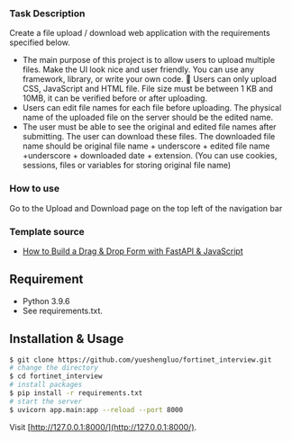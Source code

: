 ### Task Description
Create a file upload / download web application with the requirements specified below.  

- The main purpose of this project is to allow users to upload multiple files. Make the UI look nice  and user friendly. You can use any framework, library, or write your own code.   Users can only upload CSS, JavaScript and HTML file. File size must be between 1 KB and 10MB,  it can be verified before or after uploading.
- Users can edit file names for each file before uploading. The physical name of the uploaded file  on the server should be the edited name.  
- The user must be able to see the original and edited file names after submitting. The user can  download these files. The downloaded file name should be original file name + underscore +  edited file name +underscore + downloaded date + extension. (You can use cookies, sessions,  files or variables for storing original file name)

### How to use
Go to the Upload and Download page on the top left of the navigation bar

### Template source
- [How to Build a Drag & Drop Form with FastAPI & JavaScript](https://towardsdatascience.com/how-to-build-a-drag-drop-form-with-python-javascript-f5e43433b005)

## Requirement

- Python 3.9.6
- See requirements.txt.

## Installation & Usage

```bash
$ git clone https://github.com/yueshengluo/fortinet_interview.git
# change the directory
$ cd fortinet_interview
# install packages
$ pip install -r requirements.txt
# start the server
$ uvicorn app.main:app --reload --port 8000
```

Visit [http://127.0.0.1:8000/](http://127.0.0.1:8000/).

